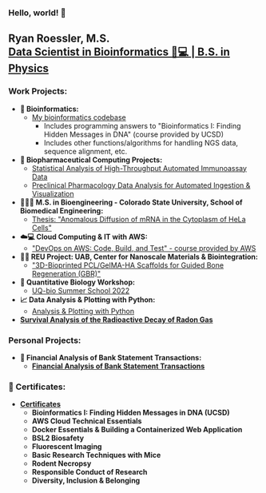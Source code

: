 ### Hello, world! 👋
<h2>
  Ryan Roessler, M.S.<br/>
  <a href="https://www.linkedin.com/in/ryan-roessler/">
    Data Scientist in Bioinformatics 🧬💻 | B.S. in Physics
  </a>
</h2>

<h3>Work Projects:</h3>

- <b>🧬 Bioinformatics:</b>
  - [My bioinformatics codebase](https://github.com/RyanRoessler/Bioinformatics-Codebase)
    - Includes programming answers to "Bioinformatics I: Finding Hidden Messages in DNA" (course provided by UCSD)
    - Includes other functions/algorithms for handling NGS data, sequence alignment, etc.
- <b>💊 Biopharmaceutical Computing Projects:</b>
  - [Statistical Analysis of High-Throughput Automated Immunoassay Data](https://github.com/RyanRoessler/Protein-Quantification-Linearity-Analysis)
  - [Preclinical Pharmacology Data Analysis for Automated Ingestion & Visualization](https://github.com/RyanRoessler/-Data-Manipulation-for-Visualization-Plotting-in-Spotfire)
- <b>🧬👨‍🔬 M.S. in Bioengineering - Colorado State University, School of Biomedical Engineering:</b>
  - [Thesis: "Anomalous Diffusion of mRNA in the Cytoplasm of HeLa Cells"](https://github.com/RyanRoessler/Bioengineering-MS-Thesis)
- <b>☁️💻 Cloud Computing & IT with AWS:</b>
  - ["DevOps on AWS: Code, Build, and Test" - course provided by AWS](https://github.com/RyanRoessler/Cloud-Computing-with-AWS)
- <b>👨‍🔬 REU Project: UAB, Center for Nanoscale Materials & Biointegration:</b>
  - ["3D-Bioprinted PCL/GelMA-HA Scaffolds for Guided Bone Regeneration (GBR)"](https://github.com/RyanRoessler/REU-Center-for-Nanoscale-Materials-Biointegration)
- <b>🧫 Quantitative Biology Workshop:</b>
  - [UQ-bio Summer School 2022](https://github.com/RyanRoessler/Quantitative-Biology-UQ-bio)
- <b>📈 Data Analysis & Plotting with Python:</b>
  - [Analysis & Plotting with Python](https://github.com/RyanRoessler/Analysis-Plotting-with-Python)
- <b> [Survival Analysis of the Radioactive Decay of Radon Gas](https://github.com/RyanRoessler/Survival-Analysis-of-Radon-Decay)

<h3>Personal Projects:</h3>

- <b>📝 Financial Analysis of Bank Statement Transactions:</b>
  - [Financial Analysis of Bank Statement Transactions](https://github.com/RyanRoessler/Analyze-Bank-Statement-Purchases)

<h3>📜 Certificates:</h3>

- <b>[Certificates](https://github.com/RyanRoessler/Certifications)</b>
  - Bioinformatics I: Finding Hidden Messages in DNA (UCSD)
  - AWS Cloud Technical Essentials
  - Docker Essentials & Building a Containerized Web Application
  - BSL2 Biosafety
  - Fluorescent Imaging
  - Basic Research Techniques with Mice
  - Rodent Necropsy
  - Responsible Conduct of Research
  - Diversity, Inclusion & Belonging
 

[linkedin]: https://www.linkedin.com/in/ryan-roessler/   
[Ryan Roessler Photography]: https://sites.google.com/view/ryanroesslerphotography/work
<!--
**RyanRoessler/RyanRoessler** is a ✨ _special_ ✨ repository because its `README.md` (this file) appears on your GitHub profile.

Here are some ideas to get you started:

- 🔭 I’m currently working on ...
- 🌱 I’m currently learning ...
- 👯 I’m looking to collaborate on ...
- 🤔 I’m looking for help with ...
- 💬 Ask me about ...
- 📫 How to reach me: ...
- 😄 Pronouns: ...
- ⚡ Fun fact: ...
-->

